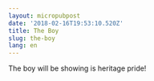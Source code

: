 ```yaml
---
layout: micropubpost
date: '2018-02-16T19:53:10.520Z'
title: The Boy
slug: the-boy
lang: en
---
```

The boy will be showing is heritage pride!
